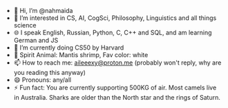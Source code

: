 - 👋 Hi, I’m @nahmaida
- 👀 I’m interested in CS, AI, CogSci, Philosophy, Linguistics and all things science
- 🌐 I speak English, Russian, Python, C, C++ and SQL, and am learning German and JS
- 🌱 I’m currently doing CS50 by Harvard
- 💞️ Spirit Animal: Mantis shrimp, Fav color: white
- 📫 How to reach me: aileeexy@proton.me (probably won't reply, why are you reading this anyway)
- 😄 Pronouns: any/all
- ⚡ Fun fact: You are currently supporting 500KG of air. Most camels live in Australia. Sharks are older than the North star and the rings of Saturn.

<!---
nahmaida/nahmaida is a ✨ special ✨ repository because its `README.md` (this file) appears on your GitHub profile.
You can click the Preview link to take a look at your changes.
--->
